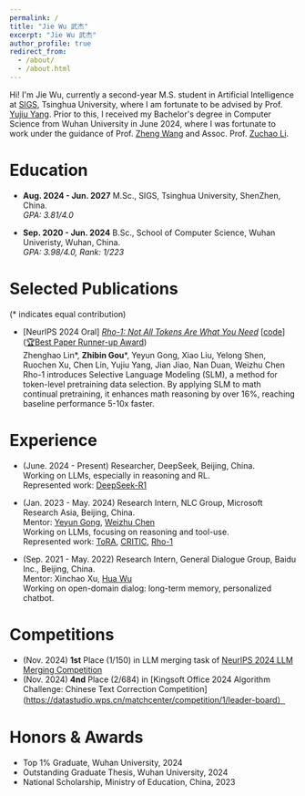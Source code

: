 ```yaml
---
permalink: /
title: "Jie Wu 武杰"
excerpt: "Jie Wu 武杰"
author_profile: true
redirect_from: 
  - /about/
  - /about.html
---
```


Hi! I'm Jie Wu, currently a second-year M.S. student in Artificial Intelligence at [SIGS](https://www.sigs.tsinghua.edu.cn/en/), Tsinghua University, where I am fortunate to be advised by Prof. [Yujiu Yang](https://sites.google.com/view/iigroup-thu/about). Prior to this, I received my Bachelor's degree in Computer Science from Wuhan University in June 2024, where I was fortunate to work under the guidance of Prof. [Zheng Wang](https://wangzwhu.github.io/home/) and Assoc. Prof. [Zuchao Li](https://zcli-charlie.github.io/).

Education
======

- **Aug. 2024 - Jun. 2027** M.Sc., SIGS, Tsinghua University, ShenZhen, China.
<br>*GPA: 3.81/4.0*

- **Sep. 2020 - Jun. 2024** B.Sc., School of Computer Science, Wuhan Univeristy, Wuhan, China.
<br>*GPA: 3.98/4.0, Rank: 1/223*


Selected Publications
======
(\* indicates equal contribution)

- [NeurIPS 2024 Oral] [*Rho-1: Not All Tokens Are What You Need*](https://huggingface.co/papers/2404.07965) [[code](https://github.com/microsoft/ToRA)] ([🏆Best Paper Runner-up Award](https://blog.neurips.cc/2024/12/10/announcing-the-neurips-2024-best-paper-awards/))
<br> Zhenghao Lin\*, **Zhibin Gou**\*, Yeyun Gong, Xiao Liu, Yelong Shen, Ruochen Xu, Chen Lin, Yujiu Yang, Jian Jiao, Nan Duan, Weizhu Chen
<br> Rho-1 introduces Selective Language Modeling (SLM), a method for token-level pretraining data selection. By applying SLM to math continual pretraining, it enhances math reasoning by over 16%, reaching baseline performance 5-10x faster.


<!-- [![Readme Card](https://github-readme-stats.vercel.app/api/pin/?username=microsoft&repo=rho)](https://github.com/microsoft/rho) -->

<!-- [![Readme Card](https://github-readme-stats.vercel.app/api/pin/?username=microsoft&repo=ToRA)](https://github.com/microsoft/ToRA) -->


<!-- Please see my [Google Scholar profile](https://scholar.google.com/citations?hl=en&user=jTMOma8AAAAJ) for more papers. -->

Experience
======
- (June. 2024 - Present) Researcher, DeepSeek, Beijing, China.
<br> Working on LLMs, especially in reasoning and RL.
<br> Represented work: [DeepSeek-R1](https://arxiv.org/pdf/2501.12948)

- (Jan. 2023 - May. 2024) Research Intern, NLC Group, Microsoft Research Asia, Beijing, China.
<br> Mentor: [Yeyun Gong](https://www.microsoft.com/en-us/research/people/yegong/), [Weizhu Chen](https://www.microsoft.com/en-us/research/people/wzchen/)
<br> Working on LLMs, focusing on reasoning and tool-use.
<br> Represented work: [ToRA](https://microsoft.github.io/ToRA/), [CRITIC](https://arxiv.org/abs/2305.11738), [Rho-1](https://huggingface.co/papers/2404.07965)

- (Sep. 2021 - May. 2022) Research Intern, General Dialogue Group, Baidu Inc., Beijing, China.
<br> Mentor: Xinchao Xu, [Hua Wu](https://wuhuanlp.github.io/)
<br> Working on open-domain dialog: long-term memory, personalized chatbot.


Competitions
======
- (Nov. 2024) **1st** Place (1/150) in LLM merging task of [NeurIPS 2024 LLM Merging Competition](https://www.kaggle.com/competitions/llm-merging-competition/leaderboard)
- (Nov. 2024) **4nd** Place (2/684) in [Kingsoft Office 2024 Algorithm Challenge: Chinese Text Correction Competition](https://datastudio.wps.cn/matchcenter/competition/1/leader-board）

Honors & Awards
======
- Top 1% Graduate, Wuhan University, 2024
- Outstanding Graduate Thesis, Wuhan University, 2024
- National Scholarship, Ministry of Education, China, 2023 
